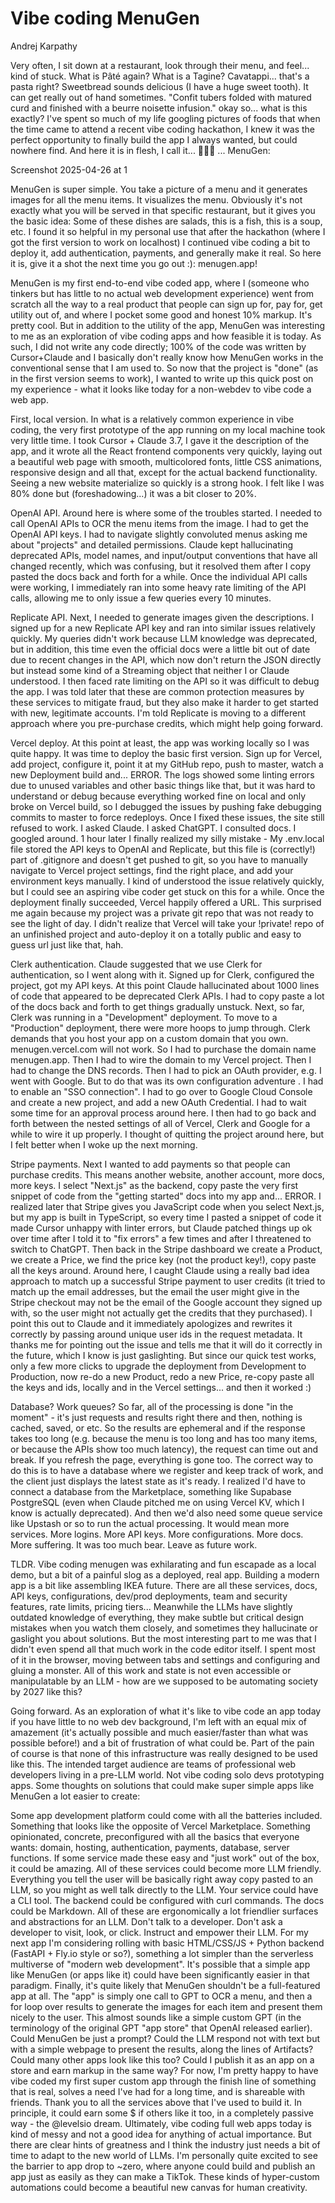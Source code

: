# Vibe coding MenuGen

Andrej Karpathy

Very often, I sit down at a restaurant, look through their menu, and feel... kind of stuck. What is Pâté again? What is a Tagine? Cavatappi... that's a pasta right? Sweetbread sounds delicious (I have a huge sweet tooth). It can get really out of hand sometimes. "Confit tubers folded with matured curd and finished with a beurre noisette infusion." okay so... what is this exactly? I've spent so much of my life googling pictures of foods that when the time came to attend a recent vibe coding hackathon, I knew it was the perfect opportunity to finally build the app I always wanted, but could nowhere find. And here it is in flesh, I call it... 🥁🥁🥁 ... MenuGen:

Screenshot 2025-04-26 at 1

MenuGen is super simple. You take a picture of a menu and it generates images for all the menu items. It visualizes the menu. Obviously it's not exactly what you will be served in that specific restaurant, but it gives you the basic idea: Some of these dishes are salads, this is a fish, this is a soup, etc. I found it so helpful in my personal use that after the hackathon (where I got the first version to work on localhost) I continued vibe coding a bit to deploy it, add authentication, payments, and generally make it real. So here it is, give it a shot the next time you go out :): menugen.app!

MenuGen is my first end-to-end vibe coded app, where I (someone who tinkers but has little to no actual web development experience) went from scratch all the way to a real product that people can sign up for, pay for, get utility out of, and where I pocket some good and honest 10% markup. It's pretty cool. But in addition to the utility of the app, MenuGen was interesting to me as an exploration of vibe coding apps and how feasible it is today. As such, I did not write any code directly; 100% of the code was written by Cursor+Claude and I basically don't really know how MenuGen works in the conventional sense that I am used to. So now that the project is "done" (as in the first version seems to work), I wanted to write up this quick post on my experience - what it looks like today for a non-webdev to vibe code a web app.

First, local version. In what is a relatively common experience in vibe coding, the very first prototype of the app running on my local machine took very little time. I took Cursor + Claude 3.7, I gave it the description of the app, and it wrote all the React frontend components very quickly, laying out a beautiful web page with smooth, multicolored fonts, little CSS animations, responsive design and all that, except for the actual backend functionality. Seeing a new website materialize so quickly is a strong hook. I felt like I was 80% done but (foreshadowing...) it was a bit closer to 20%.

OpenAI API. Around here is where some of the troubles started. I needed to call OpenAI APIs to OCR the menu items from the image. I had to get the OpenAI API keys. I had to navigate slightly convoluted menus asking me about "projects" and detailed permissions. Claude kept hallucinating deprecated APIs, model names, and input/output conventions that have all changed recently, which was confusing, but it resolved them after I copy pasted the docs back and forth for a while. Once the individual API calls were working, I immediately ran into some heavy rate limiting of the API calls, allowing me to only issue a few queries every 10 minutes.

Replicate API. Next, I needed to generate images given the descriptions. I signed up for a new Replicate API key and ran into similar issues relatively quickly. My queries didn't work because LLM knowledge was deprecated, but in addition, this time even the official docs were a little bit out of date due to recent changes in the API, which now don't return the JSON directly but instead some kind of a Streaming object that neither I or Claude understood. I then faced rate limiting on the API so it was difficult to debug the app. I was told later that these are common protection measures by these services to mitigate fraud, but they also make it harder to get started with new, legitimate accounts. I'm told Replicate is moving to a different approach where you pre-purchase credits, which might help going forward.

Vercel deploy. At this point at least, the app was working locally so I was quite happy. It was time to deploy the basic first version. Sign up for Vercel, add project, configure it, point it at my GitHub repo, push to master, watch a new Deployment build and... ERROR. The logs showed some linting errors due to unused variables and other basic things like that, but it was hard to understand or debug because everything worked fine on local and only broke on Vercel build, so I debugged the issues by pushing fake debugging commits to master to force redeploys. Once I fixed these issues, the site still refused to work. I asked Claude. I asked ChatGPT. I consulted docs. I googled around. 1 hour later I finally realized my silly mistake - My .env.local file stored the API keys to OpenAI and Replicate, but this file is (correctly!) part of .gitignore and doesn't get pushed to git, so you have to manually navigate to Vercel project settings, find the right place, and add your environment keys manually. I kind of understood the issue relatively quickly, but I could see an aspiring vibe coder get stuck on this for a while. Once the deployment finally succeeded, Vercel happily offered a URL. This surprised me again because my project was a private git repo that was not ready to see the light of day. I didn't realize that Vercel will take your !private! repo of an unfinished project and auto-deploy it on a totally public and easy to guess url just like that, hah.

Clerk authentication. Claude suggested that we use Clerk for authentication, so I went along with it. Signed up for Clerk, configured the project, got my API keys. At this point Claude hallucinated about 1000 lines of code that appeared to be deprecated Clerk APIs. I had to copy paste a lot of the docs back and forth to get things gradually unstuck. Next, so far, Clerk was running in a "Development" deployment. To move to a "Production" deployment, there were more hoops to jump through. Clerk demands that you host your app on a custom domain that you own. menugen.vercel.com will not work. So I had to purchase the domain name menugen.app. Then I had to wire the domain to my Vercel project. Then I had to change the DNS records. Then I had to pick an OAuth provider, e.g. I went with Google. But to do that was its own configuration adventure . I had to enable an "SSO connection". I had to go over to Google Cloud Console and create a new project, and add a new OAuth Credential. I had to wait some time for an approval process around here. I then had to go back and forth between the nested settings of all of Vercel, Clerk and Google for a while to wire it up properly. I thought of quitting the project around here, but I felt better when I woke up the next morning.

Stripe payments. Next I wanted to add payments so that people can purchase credits. This means another website, another account, more docs, more keys. I select "Next.js" as the backend, copy paste the very first snippet of code from the "getting started" docs into my app and... ERROR. I realized later that Stripe gives you JavaScript code when you select Next.js, but my app is built in TypeScript, so every time I pasted a snippet of code it made Cursor unhappy with linter errors, but Claude patched things up ok over time after I told it to "fix errors" a few times and after I threatened to switch to ChatGPT. Then back in the Stripe dashboard we create a Product, we create a Price, we find the price key (not the product key!), copy paste all the keys around. Around here, I caught Claude using a really bad idea approach to match up a successful Stripe payment to user credits (it tried to match up the email addresses, but the email the user might give in the Stripe checkout may not be the email of the Google account they signed up with, so the user might not actually get the credits that they purchased). I point this out to Claude and it immediately apologizes and rewrites it correctly by passing around unique user ids in the request metadata. It thanks me for pointing out the issue and tells me that it will do it correctly in the future, which I know is just gaslighting. But since our quick test works, only a few more clicks to upgrade the deployment from Development to Production, now re-do a new Product, redo a new Price, re-copy paste all the keys and ids, locally and in the Vercel settings... and then it worked :)

Database? Work queues? So far, all of the processing is done "in the moment" - it's just requests and results right there and then, nothing is cached, saved, or etc. So the results are ephemeral and if the response takes too long (e.g. because the menu is too long and has too many items, or because the APIs show too much latency), the request can time out and break. If you refresh the page, everything is gone too. The correct way to do this is to have a database where we register and keep track of work, and the client just displays the latest state as it's ready. I realized I'd have to connect a database from the Marketplace, something like Supabase PostgreSQL (even when Claude pitched me on using Vercel KV, which I know is actually deprecated). And then we'd also need some queue service like Upstash or so to run the actual processing. It would mean more services. More logins. More API keys. More configurations. More docs. More suffering. It was too much bear. Leave as future work.

TLDR. Vibe coding menugen was exhilarating and fun escapade as a local demo, but a bit of a painful slog as a deployed, real app. Building a modern app is a bit like assembling IKEA future. There are all these services, docs, API keys, configurations, dev/prod deployments, team and security features, rate limits, pricing tiers... Meanwhile the LLMs have slightly outdated knowledge of everything, they make subtle but critical design mistakes when you watch them closely, and sometimes they hallucinate or gaslight you about solutions. But the most interesting part to me was that I didn't even spend all that much work in the code editor itself. I spent most of it in the browser, moving between tabs and settings and configuring and gluing a monster. All of this work and state is not even accessible or manipulatable by an LLM - how are we supposed to be automating society by 2027 like this?

Going forward. As an exploration of what it's like to vibe code an app today if you have little to no web dev background, I'm left with an equal mix of amazement (it's actually possible and much easier/faster than what was possible before!) and a bit of frustration of what could be. Part of the pain of course is that none of this infrastructure was really designed to be used like this. The intended target audience are teams of professional web developers living in a pre-LLM world. Not vibe coding solo devs prototyping apps. Some thoughts on solutions that could make super simple apps like MenuGen a lot easier to create:

Some app development platform could come with all the batteries included. Something that looks like the opposite of Vercel Marketplace. Something opinionated, concrete, preconfigured with all the basics that everyone wants: domain, hosting, authentication, payments, database, server functions. If some service made these easy and "just work" out of the box, it could be amazing.
All of these services could become more LLM friendly. Everything you tell the user will be basically right away copy pasted to an LLM, so you might as well talk directly to the LLM. Your service could have a CLI tool. The backend could be configured with curl commands. The docs could be Markdown. All of these are ergonomically a lot friendlier surfaces and abstractions for an LLM. Don't talk to a developer. Don't ask a developer to visit, look, or click. Instruct and empower their LLM.
For my next app I'm considering rolling with basic HTML/CSS/JS + Python backend (FastAPI + Fly.io style or so?), something a lot simpler than the serverless multiverse of "modern web development". It's possible that a simple app like MenuGen (or apps like it) could have been significantly easier in that paradigm.
Finally, it's quite likely that MenuGen shouldn't be a full-featured app at all. The "app" is simply one call to GPT to OCR a menu, and then a for loop over results to generate the images for each item and present them nicely to the user. This almost sounds like a simple custom GPT (in the terminology of the original GPT "app store" that OpenAI released earlier). Could MenuGen be just a prompt? Could the LLM respond not with text but with a simple webpage to present the results, along the lines of Artifacts? Could many other apps look like this too? Could I publish it as an app on a store and earn markup in the same way?
For now, I'm pretty happy to have vibe coded my first super custom app through the finish line of something that is real, solves a need I've had for a long time, and is shareable with friends. Thank you to all the services above that I've used to build it. In principle, it could earn some $ if others like it too, in a completely passive way - the @levelsio dream. Ultimately, vibe coding full web apps today is kind of messy and not a good idea for anything of actual importance. But there are clear hints of greatness and I think the industry just needs a bit of time to adapt to the new world of LLMs. I'm personally quite excited to see the barrier to app drop to ~zero, where anyone could build and publish an app just as easily as they can make a TikTok. These kinds of hyper-custom automations could become a beautiful new canvas for human creativity.